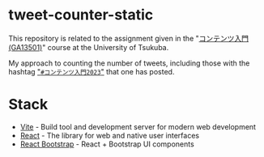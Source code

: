# tweet-counter-static

This repository is related to the assignment given in the "[コンテンツ入門 (GA13501)](https://kdb.tsukuba.ac.jp/syllabi/2023/GA13501/jpn/)" course at the University of Tsukuba.

My approach to counting the number of tweets, including those with the hashtag ["`#コンテンツ入門2023`"](https://twitter.com/hashtag/%E3%82%B3%E3%83%B3%E3%83%86%E3%83%B3%E3%83%84%E5%85%A5%E9%96%802023) that one has posted.

# Stack

- [Vite](https://vitejs.dev/) - Build tool and development server for modern web development
- [React](https://react.dev/) - The library for web and native user interfaces
- [React Bootstrap](https://react-bootstrap.netlify.app/) - React + Bootstrap UI components
